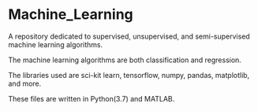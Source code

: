 # Machine_Learning
A repository dedicated to supervised, unsupervised, and semi-supervised machine learning algorithms.

The machine learning algorithms are both classification and regression.

The libraries used are sci-kit learn, tensorflow, numpy, pandas, matplotlib, and more.

These files are written in Python(3.7) and MATLAB. 
